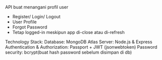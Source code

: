 API buat menangani profil user
- Register/ Login/ Logout
- User Profile 
- Forgot Password
- Tetap logged-in meskipun app di-close atau di-refresh 

Technology Stack:
Database: MongoDB Atlas
Server: Node.js & Express
Authentication & Authorization: Passport + JWT (jsonwebtoken)
Password security: bcrypt(buat hash password sebelum disimpan di db)
